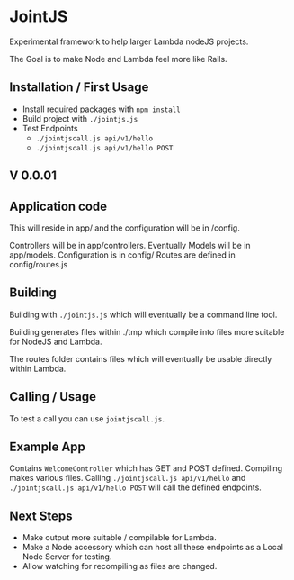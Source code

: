 # JointJS

Experimental framework to help larger Lambda nodeJS projects.

The Goal is to make Node and Lambda feel more like Rails.

## Installation / First Usage

+ Install required packages with `npm install`
+ Build project with `./jointjs.js`
+ Test Endpoints
  + `./jointjscall.js api/v1/hello`
  + `./jointjscall.js api/v1/hello POST`



## V 0.0.01

## Application code

This will reside in app/ and the configuration will be in /config.

Controllers will be in app/controllers.
Eventually Models will be in app/models.
Configuration is in config/
Routes are defined in config/routes.js

## Building

Building with `./jointjs.js` which will eventually be a command line tool.

Building generates files within ./tmp which compile into files more suitable for 
NodeJS and Lambda.

The routes folder contains files which will eventually be usable directly within Lambda.

## Calling / Usage

To test a call you can use `jointjscall.js`.

## Example App

Contains `WelcomeController` which has GET and POST defined.
Compiling makes various files.
Calling `./jointjscall.js api/v1/hello` and `./jointjscall.js api/v1/hello POST` will call the defined endpoints.

## Next Steps

+ Make output more suitable / compilable for Lambda.
+ Make a Node accessory which can host all these endpoints as a Local Node Server for testing.
+ Allow watching for recompiling as files are changed.
